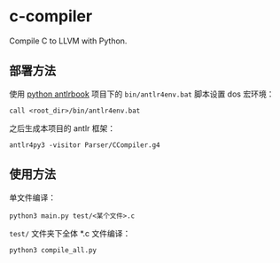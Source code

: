 # c-compiler
Compile C to LLVM with Python.

## 部署方法

使用 [python antlrbook](https://github.com/jszheng/py3antlr4book) 项目下的 `bin/antlr4env.bat` 脚本设置 dos 宏环境：
```shell script
call <root_dir>/bin/antlr4env.bat
```

之后生成本项目的 antlr 框架：
```shell script
antlr4py3 -visitor Parser/CCompiler.g4
```

## 使用方法

单文件编译：
```shell script
python3 main.py test/<某个文件>.c
```

`test/` 文件夹下全体 *.c 文件编译：
```shell script
python3 compile_all.py
```